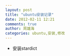 ```yaml
---
layout: post
title: "ubuntu安装记录"
date: 2012-02-11 12:21
comments: true
author: 周雄海 
categories: ubuntu,安装,修改
---
```

+ 安装stardict
